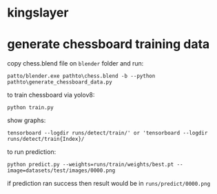 # kingslayer


# generate chessboard training data

copy chess.blend file on `blender` folder and run:

`patto/blender.exe pathto\chess.blend -b --python pathto\generate_chessboard_data.py`

to train chessboard via yolov8:

`python train.py`

show graphs:

`tensorboard --logdir runs/detect/train/' or 'tensorboard --logdir runs/detect/train{Index}/`

to run prediction:

`python predict.py --weights=runs/train/weights/best.pt --image=datasets/test/images/0000.png`

if prediction ran success then result would be in `runs/predict/0000.png`
